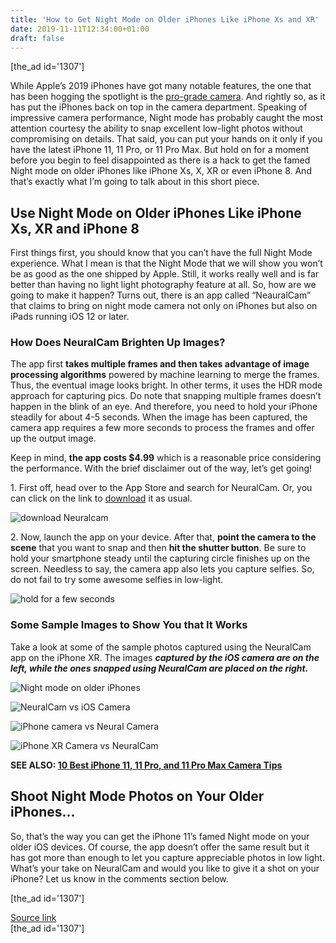 ```yaml
---
title: 'How to Get Night Mode on Older iPhones Like iPhone Xs and XR'
date: 2019-11-11T12:34:00+01:00
draft: false
---
```


\[the\_ad id='1307'\]  
  

  

While Apple’s 2019 iPhones have got many notable features, the one that has been hogging the spotlight is the [pro-grade camera](https://beebom.com/best-iphone-11-11-pro-11-pro-max-camera-tips/). And rightly so, as it has put the iPhones back on top in the camera department. Speaking of impressive camera performance, Night mode has probably caught the most attention courtesy the ability to snap excellent low-light photos without compromising on details. That said, you can put your hands on it only if you have the latest iPhone 11, 11 Pro, or 11 Pro Max. But hold on for a moment before you begin to feel disappointed as there is a hack to get the famed Night mode on older iPhones like iPhone Xs, X, XR or even iPhone 8. And that’s exactly what I’m going to talk about in this short piece.  

Use Night Mode on Older iPhones Like iPhone Xs, XR and iPhone 8
---------------------------------------------------------------

  

First things first, you should know that you can’t have the full Night Mode experience. What I mean is that the Night Mode that we will show you won’t be as good as the one shipped by Apple. Still, it works really well and is far better than having no light light photography feature at all. So, how are we going to make it happen? Turns out, there is an app called “NeauralCam” that claims to bring on night mode camera not only on iPhones but also on iPads running iOS 12 or later.   

### How Does NeuralCam Brighten Up Images?

  

The app first **takes multiple frames and then takes advantage of image processing algorithms** powered by machine learning to merge the frames. Thus, the eventual image looks bright. In other terms, it uses the HDR mode approach for capturing pics. Do note that snapping multiple frames doesn’t happen in the blink of an eye. And therefore, you need to hold your iPhone steadily for about 4-5 seconds. When the image has been captured, the camera app requires a few more seconds to process the frames and offer up the output image.   

Keep in mind, **the app costs $4.99** which is a reasonable price considering the performance. With the brief disclaimer out of the way, let’s get going!  

1\. First off, head over to the App Store and search for NeuralCam. Or, you can click on the link to [download](https://apps.apple.com/us/app/neuralcam-night-mode-camera/id1474856599) it as usual.  

![download Neuralcam](https://beebom.com/wp-content/uploads/2019/11/download-Neuralcam.jpg)

2\. Now, launch the app on your device. After that, **point the camera to the scene** that you want to snap and then **hit the shutter button**. Be sure to hold your smartphone steady until the capturing circle finishes up on the screen. Needless to say, the camera app also lets you capture selfies. So, do not fail to try some awesome selfies in low-light.  

![hold for a few seconds](https://beebom.com/wp-content/uploads/2019/11/hold-for-a-few-seconds.jpg)

### Some Sample Images to Show You that It Works

  

Take a look at some of the sample photos captured using the NeuralCam app on the iPhone XR. The images _**captured by the iOS camera are on the left, while the ones snapped using NeuralCam are placed on the right.**_

  
  

  

![Night mode on older iPhones](https://beebom.com/wp-content/uploads/2019/11/1.jpg)

![NeuralCam vs iOS Camera](https://beebom.com/wp-content/uploads/2019/11/2.jpg)

![iPhone camera vs Neural Camera](https://beebom.com/wp-content/uploads/2019/11/3.jpg)

![iPhone XR Camera vs NeuralCam](https://beebom.com/wp-content/uploads/2019/11/4.jpg)

**SEE ALSO: [10 Best iPhone 11, 11 Pro, and 11 Pro Max Camera Tips](https://beebom.com/best-iphone-11-11-pro-11-pro-max-camera-tips/)**  

Shoot Night Mode Photos on Your Older iPhones…
----------------------------------------------

  

So, that’s the way you can get the iPhone 11’s famed Night mode on your older iOS devices. Of course, the app doesn’t offer the same result but it has got more than enough to let you capture appreciable photos in low light. What’s your take on NeuralCam and would you like to give it a shot on your iPhone? Let us know in the comments section below.  

  
  
\[the\_ad id='1307'\]  
  
[Source link](https://beebom.com/how-get-night-mode-older-iphones-iphone-xs-xr-iphone-8/)  
\[the\_ad id='1307'\]